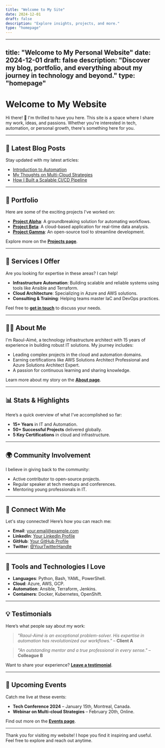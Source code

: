 ```yaml
---
title: "Welcome to My Site"
date: 2024-12-01
draft: false
description: "Explore insights, projects, and more."
type: "homepage"
---
```

---
title: "Welcome to My Personal Website"
date: 2024-12-01
draft: false
description: "Discover my blog, portfolio, and everything about my journey in technology and beyond."
type: "homepage"
---

# Welcome to My Website

Hi there! 👋 I'm thrilled to have you here. This site is a space where I share my work, ideas, and passions. Whether you're interested in tech, automation, or personal growth, there's something here for you.

---

## 📰 Latest Blog Posts

Stay updated with my latest articles:

- [Introduction to Automation](blog/intro-to-automation)
- [My Thoughts on Multi-Cloud Strategies](blog/multi-cloud-strategies)
- [How I Built a Scalable CI/CD Pipeline](blog/scalable-cicd-pipeline)

---

## 📂 Portfolio

Here are some of the exciting projects I've worked on:

- **[Project Alpha](#)**: A groundbreaking solution for automating workflows.
- **[Project Beta](#)**: A cloud-based application for real-time data analysis.
- **[Project Gamma](#)**: An open-source tool to streamline development.

Explore more on the **[Projects page](#)**.

---

## 🌟 Services I Offer

Are you looking for expertise in these areas? I can help!

- **Infrastructure Automation**: Building scalable and reliable systems using tools like Ansible and Terraform.
- **Cloud Architecture**: Specializing in Azure and AWS solutions.
- **Consulting & Training**: Helping teams master IaC and DevOps practices.

Feel free to **[get in touch](#)** to discuss your needs.

---

## 👨‍💻 About Me

I'm Raoul-Aimé, a technology infrastructure architect with 15 years of experience in building robust IT solutions. My journey includes:

- Leading complex projects in the cloud and automation domains.
- Earning certifications like AWS Solutions Architect Professional and Azure Solutions Architect Expert.
- A passion for continuous learning and sharing knowledge.

Learn more about my story on the **[About page](#)**.

---

## 📊 Stats & Highlights

Here’s a quick overview of what I’ve accomplished so far:

- **15+ Years** in IT and Automation.
- **50+ Successful Projects** delivered globally.
- **5 Key Certifications** in cloud and infrastructure.

---

## 🌍 Community Involvement

I believe in giving back to the community:

- Active contributor to open-source projects.
- Regular speaker at tech meetups and conferences.
- Mentoring young professionals in IT.

---

## 📧 Connect With Me

Let's stay connected! Here’s how you can reach me:

- **Email**: [your.email@example.com](mailto:your.email@example.com)
- **LinkedIn**: [Your LinkedIn Profile](#)
- **GitHub**: [Your GitHub Profile](#)
- **Twitter**: [@YourTwitterHandle](#)

---

## 🚀 Tools and Technologies I Love

- **Languages**: Python, Bash, YAML, PowerShell.
- **Cloud**: Azure, AWS, GCP.
- **Automation**: Ansible, Terraform, Jenkins.
- **Containers**: Docker, Kubernetes, OpenShift.

---

## 💡 Testimonials

Here’s what people say about my work:

> _"Raoul-Aimé is an exceptional problem-solver. His expertise in automation has revolutionized our workflows."_ – **Client A**

> _"An outstanding mentor and a true professional in every sense."_ – **Colleague B**

Want to share your experience? **[Leave a testimonial](#)**.

---

## 📅 Upcoming Events

Catch me live at these events:

- **Tech Conference 2024** – January 15th, Montreal, Canada.
- **Webinar on Multi-cloud Strategies** – February 20th, Online.

Find out more on the **[Events page](#)**.

---

Thank you for visiting my website! I hope you find it inspiring and useful. Feel free to explore and reach out anytime.

